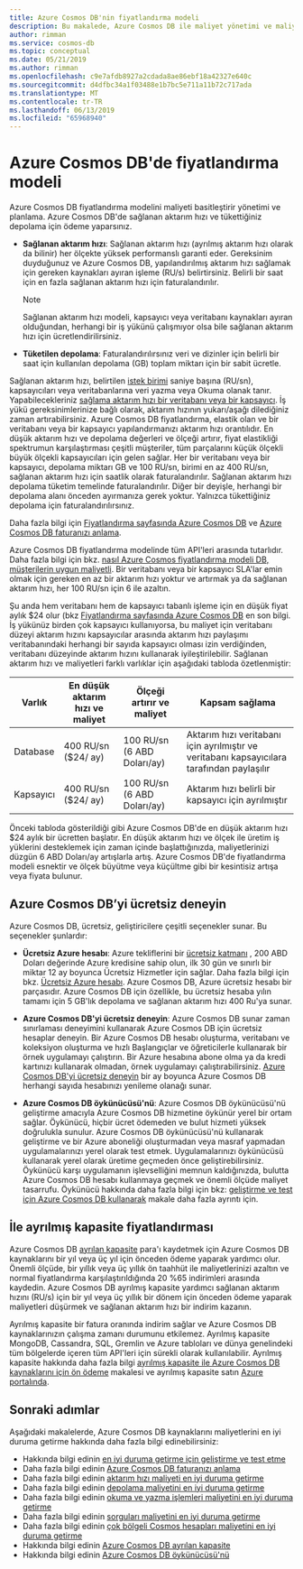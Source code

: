 ```yaml
---
title: Azure Cosmos DB'nin fiyatlandırma modeli
description: Bu makalede, Azure Cosmos DB ile maliyet yönetimi ve maliyet planlama nasıl kolaylaştırdığını fiyatlandırma modelini açıklar.
author: rimman
ms.service: cosmos-db
ms.topic: conceptual
ms.date: 05/21/2019
ms.author: rimman
ms.openlocfilehash: c9e7afdb8927a2cdada8ae86ebf18a42327e640c
ms.sourcegitcommit: d4dfbc34a1f03488e1b7bc5e711a11b72c717ada
ms.translationtype: MT
ms.contentlocale: tr-TR
ms.lasthandoff: 06/13/2019
ms.locfileid: "65968940"
---
```

# <a name="pricing-model-in-azure-cosmos-db"></a>Azure Cosmos DB'de fiyatlandırma modeli 

Azure Cosmos DB fiyatlandırma modelini maliyeti basitleştirir yönetimi ve planlama. Azure Cosmos DB'de sağlanan aktarım hızı ve tükettiğiniz depolama için ödeme yaparsınız.

* **Sağlanan aktarım hızı**: Sağlanan aktarım hızı (ayrılmış aktarım hızı olarak da bilinir) her ölçekte yüksek performanslı garanti eder. Gereksinim duyduğunuz ve Azure Cosmos DB, yapılandırılmış aktarım hızı sağlamak için gereken kaynakları ayıran işleme (RU/s) belirtirsiniz. Belirli bir saat için en fazla sağlanan aktarım hızı için faturalandırılır.

   > [!NOTE]
   > Sağlanan aktarım hızı modeli, kapsayıcı veya veritabanı kaynakları ayıran olduğundan, herhangi bir iş yükünü çalışmıyor olsa bile sağlanan aktarım hızı için ücretlendirilirsiniz.

* **Tüketilen depolama**: Faturalandırılırsınız veri ve dizinler için belirli bir saat için kullanılan depolama (GB) toplam miktarı için bir sabit ücretle.

Sağlanan aktarım hızı, belirtilen [istek birimi](request-units.md) saniye başına (RU/sn), kapsayıcıları veya veritabanlarına veri yazma veya Okuma olanak tanır. Yapabilecekleriniz [sağlama aktarım hızı bir veritabanı veya bir kapsayıcı](set-throughput.md). İş yükü gereksinimlerinize bağlı olarak, aktarım hızının yukarı/aşağı dilediğiniz zaman artırabilirsiniz. Azure Cosmos DB fiyatlandırma, elastik olan ve bir veritabanı veya bir kapsayıcı yapılandırmanızı aktarım hızı orantılıdır. En düşük aktarım hızı ve depolama değerleri ve ölçeği artırır, fiyat elastikliği spektrumun karşılaştırması çeşitli müşteriler, tüm parçalarını küçük ölçekli büyük ölçekli kapsayıcıları için gelen sağlar. Her bir veritabanı veya bir kapsayıcı, depolama miktarı GB ve 100 RU/sn, birimi en az 400 RU/sn, sağlanan aktarım hızı için saatlik olarak faturalandırılır. Sağlanan aktarım hızı depolama tüketim temelinde faturalandırılır. Diğer bir deyişle, herhangi bir depolama alanı önceden ayırmanıza gerek yoktur. Yalnızca tükettiğiniz depolama için faturalandırılırsınız.

Daha fazla bilgi için [Fiyatlandırma sayfasında Azure Cosmos DB](https://azure.microsoft.com/pricing/details/cosmos-db/) ve [Azure Cosmos DB faturanızı anlama](understand-your-bill.md).

Azure Cosmos DB fiyatlandırma modelinde tüm API'leri arasında tutarlıdır. Daha fazla bilgi için bkz. [nasıl Azure Cosmos fiyatlandırma modeli DB, müşterilerin uygun maliyetli](total-cost-ownership.md). Bir veritabanı veya bir kapsayıcı SLA'lar emin olmak için gereken en az bir aktarım hızı yoktur ve artırmak ya da sağlanan aktarım hızı, her 100 RU/sn için 6 ile azaltın.

Şu anda hem veritabanı hem de kapsayıcı tabanlı işleme için en düşük fiyat aylık $24 olur (bkz [Fiyatlandırma sayfasında Azure Cosmos DB](https://azure.microsoft.com/pricing/details/cosmos-db/) en son bilgi. İş yükünüz birden çok kapsayıcı kullanıyorsa, bu maliyet için veritabanı düzeyi aktarım hızını kapsayıcılar arasında aktarım hızı paylaşımı veritabanındaki herhangi bir sayıda kapsayıcı olması izin verdiğinden, veritabanı düzeyinde aktarım hızını kullanarak iyileştirilebilir. Sağlanan aktarım hızı ve maliyetleri farklı varlıklar için aşağıdaki tabloda özetlenmiştir:

|**Varlık**  | **En düşük aktarım hızı ve maliyet** |**Ölçeği artırır ve maliyet** |**Kapsam sağlama** |
|---------|---------|---------|-------|
|Database    | 400 RU/sn ($24/ ay)    | 100 RU/sn (6 ABD Doları/ay)   |Aktarım hızı veritabanı için ayrılmıştır ve veritabanı kapsayıcılara tarafından paylaşılır |
|Kapsayıcı     | 400 RU/sn ($24/ ay)    | 100 RU/sn (6 ABD Doları/ay)  |Aktarım hızı belirli bir kapsayıcı için ayrılmıştır |

Önceki tabloda gösterildiği gibi Azure Cosmos DB'de en düşük aktarım hızı $24 aylık bir ücretten başlatır. En düşük aktarım hızı ve ölçek ile üretim iş yüklerini desteklemek için zaman içinde başlattığınızda, maliyetlerinizi düzgün 6 ABD Doları/ay artışlarla artış. Azure Cosmos DB'de fiyatlandırma modeli esnektir ve ölçek büyütme veya küçültme gibi bir kesintisiz artışa veya fiyata bulunur.

## <a name="try-azure-cosmos-db-for-free"></a>Azure Cosmos DB’yi ücretsiz deneyin 

Azure Cosmos DB, ücretsiz, geliştiricilere çeşitli seçenekler sunar. Bu seçenekler şunlardır:

* **Ücretsiz Azure hesabı**: Azure tekliflerini bir [ücretsiz katmanı](https://azure.microsoft.com/free/) , 200 ABD Doları değerinde Azure kredisine sahip olun, ilk 30 gün ve sınırlı bir miktar 12 ay boyunca Ücretsiz Hizmetler için sağlar. Daha fazla bilgi için bkz. [Ücretsiz Azure hesabı](../billing/billing-avoid-charges-free-account.md). Azure Cosmos DB, Azure ücretsiz hesabı bir parçasıdır. Azure Cosmos DB için özellikle, bu ücretsiz hesaba yılın tamamı için 5 GB'lık depolama ve sağlanan aktarım hızı 400 Ru'ya sunar. 

* **Azure Cosmos DB'yi ücretsiz deneyin**: Azure Cosmos DB sunar zaman sınırlaması deneyimini kullanarak Azure Cosmos DB için ücretsiz hesaplar deneyin. Bir Azure Cosmos DB hesabı oluşturma, veritabanı ve koleksiyon oluşturma ve hızlı Başlangıçlar ve öğreticilerle kullanarak bir örnek uygulamayı çalıştırın. Bir Azure hesabına abone olma ya da kredi kartınızı kullanarak olmadan, örnek uygulamayı çalıştırabilirsiniz. [Azure Cosmos DB'yi ücretsiz deneyin](https://azure.microsoft.com/try/cosmosdb/) bir ay boyunca Azure Cosmos DB herhangi sayıda hesabınızı yenileme olanağı sunar.

* **Azure Cosmos DB öykünücüsü'nü**: Azure Cosmos DB öykünücüsü'nü geliştirme amacıyla Azure Cosmos DB hizmetine öykünür yerel bir ortam sağlar. Öykünücü, hiçbir ücret ödemeden ve bulut hizmeti yüksek doğrulukla sunulur. Azure Cosmos DB öykünücüsü'nü kullanarak geliştirme ve bir Azure aboneliği oluşturmadan veya masraf yapmadan uygulamalarınızı yerel olarak test etmek. Uygulamalarınızı öykünücüsü kullanarak yerel olarak üretime geçmeden önce geliştirebilirsiniz. Öykünücü karşı uygulamanın işlevselliğini memnun kaldığınızda, bulutta Azure Cosmos DB hesabı kullanmaya geçmek ve önemli ölçüde maliyet tasarrufu. Öykünücü hakkında daha fazla bilgi için bkz: [geliştirme ve test için Azure Cosmos DB kullanarak](local-emulator.md) makale daha fazla ayrıntı için.

## <a name="pricing-with-reserved-capacity"></a>İle ayrılmış kapasite fiyatlandırması

Azure Cosmos DB [ayrılan kapasite](cosmos-db-reserved-capacity.md) para'ı kaydetmek için Azure Cosmos DB kaynaklarını bir yıl veya üç yıl için önceden ödeme yaparak yardımcı olur. Önemli ölçüde, bir yıllık veya üç yıllık ön taahhüt ile maliyetlerinizi azaltın ve normal fiyatlandırma karşılaştırıldığında 20 %65 indirimleri arasında kaydedin. Azure Cosmos DB ayrılmış kapasite yardımcı sağlanan aktarım hızını (RU/s) için bir yıl veya üç yıllık bir dönem için önceden ödeme yaparak maliyetleri düşürmek ve sağlanan aktarım hızı bir indirim kazanın. 

Ayrılmış kapasite bir fatura oranında indirim sağlar ve Azure Cosmos DB kaynaklarınızın çalışma zamanı durumunu etkilemez. Ayrılmış kapasite MongoDB, Cassandra, SQL, Gremlin ve Azure tabloları ve dünya genelindeki tüm bölgelerde içeren tüm API'leri için sürekli olarak kullanılabilir. Ayrılmış kapasite hakkında daha fazla bilgi [ayrılmış kapasite ile Azure Cosmos DB kaynaklarını için ön ödeme](cosmos-db-reserved-capacity.md) makalesi ve ayrılmış kapasite satın [Azure portalında](https://portal.azure.com/).

## <a name="next-steps"></a>Sonraki adımlar

Aşağıdaki makalelerde, Azure Cosmos DB kaynaklarını maliyetlerini en iyi duruma getirme hakkında daha fazla bilgi edinebilirsiniz:

* Hakkında bilgi edinin [en iyi duruma getirme için geliştirme ve test etme](optimize-dev-test.md)
* Daha fazla bilgi edinin [Azure Cosmos DB faturanızı anlama](understand-your-bill.md)
* Daha fazla bilgi edinin [aktarım hızı maliyeti en iyi duruma getirme](optimize-cost-throughput.md)
* Daha fazla bilgi edinin [depolama maliyetini en iyi duruma getirme](optimize-cost-storage.md)
* Daha fazla bilgi edinin [okuma ve yazma işlemleri maliyetini en iyi duruma getirme](optimize-cost-reads-writes.md)
* Daha fazla bilgi edinin [sorguları maliyetini en iyi duruma getirme](optimize-cost-queries.md)
* Daha fazla bilgi edinin [çok bölgeli Cosmos hesapları maliyetini en iyi duruma getirme](optimize-cost-regions.md)
* Hakkında bilgi edinin [Azure Cosmos DB ayrılan kapasite](cosmos-db-reserved-capacity.md)
* Hakkında bilgi edinin [Azure Cosmos DB öykünücüsü'nü](local-emulator.md)
